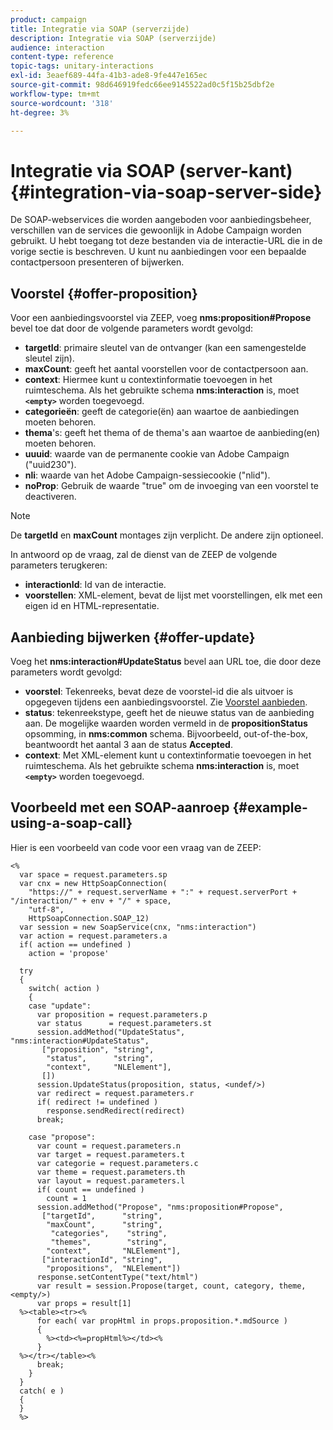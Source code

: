 ```yaml
---
product: campaign
title: Integratie via SOAP (serverzijde)
description: Integratie via SOAP (serverzijde)
audience: interaction
content-type: reference
topic-tags: unitary-interactions
exl-id: 3eaef689-44fa-41b3-ade8-9fe447e165ec
source-git-commit: 98d646919fedc66ee9145522ad0c5f15b25dbf2e
workflow-type: tm+mt
source-wordcount: '318'
ht-degree: 3%

---
```


# Integratie via SOAP (server-kant){#integration-via-soap-server-side}

De SOAP-webservices die worden aangeboden voor aanbiedingsbeheer, verschillen van de services die gewoonlijk in Adobe Campaign worden gebruikt. U hebt toegang tot deze bestanden via de interactie-URL die in de vorige sectie is beschreven. U kunt nu aanbiedingen voor een bepaalde contactpersoon presenteren of bijwerken.

## Voorstel {#offer-proposition}

Voor een aanbiedingsvoorstel via ZEEP, voeg **nms:proposition#Propose** bevel toe dat door de volgende parameters wordt gevolgd:

* **targetId**: primaire sleutel van de ontvanger (kan een samengestelde sleutel zijn).
* **maxCount**: geeft het aantal voorstellen voor de contactpersoon aan.
* **context**: Hiermee kunt u contextinformatie toevoegen in het ruimteschema. Als het gebruikte schema **nms:interaction** is, moet **`<empty>`** worden toegevoegd.
* **categorieën**: geeft de categorie(ën) aan waartoe de aanbiedingen moeten behoren.
* **thema**&#39;s: geeft het thema of de thema&#39;s aan waartoe de aanbieding(en) moeten behoren.
* **uuuid**: waarde van de permanente cookie van Adobe Campaign (&quot;uuid230&quot;).
* **nli**: waarde van het Adobe Campaign-sessiecookie (&quot;nlid&quot;).
* **noProp**: Gebruik de waarde &quot;true&quot; om de invoeging van een voorstel te deactiveren.

>[!NOTE]
>
>De **targetId** en **maxCount** montages zijn verplicht. De andere zijn optioneel.

In antwoord op de vraag, zal de dienst van de ZEEP de volgende parameters terugkeren:

* **interactionId**: Id van de interactie.
* **voorstellen**: XML-element, bevat de lijst met voorstellingen, elk met een eigen id en HTML-representatie.

## Aanbieding bijwerken {#offer-update}

Voeg het **nms:interaction#UpdateStatus** bevel aan URL toe, die door deze parameters wordt gevolgd:

* **voorstel**: Tekenreeks, bevat deze de voorstel-id die als uitvoer is opgegeven tijdens een aanbiedingsvoorstel. Zie [Voorstel aanbieden](#offer-proposition).
* **status**: tekenreekstype, geeft het de nieuwe status van de aanbieding aan. De mogelijke waarden worden vermeld in de **propositionStatus** opsomming, in **nms:common** schema. Bijvoorbeeld, out-of-the-box, beantwoordt het aantal 3 aan de status **Accepted**.
* **context**: Met XML-element kunt u contextinformatie toevoegen in het ruimteschema. Als het gebruikte schema **nms:interaction** is, moet **`<empty>`** worden toegevoegd.

## Voorbeeld met een SOAP-aanroep {#example-using-a-soap-call}

Hier is een voorbeeld van code voor een vraag van de ZEEP:

```
<%
  var space = request.parameters.sp
  var cnx = new HttpSoapConnection(
    "https://" + request.serverName + ":" + request.serverPort + "/interaction/" + env + "/" + space,
    "utf-8",
    HttpSoapConnection.SOAP_12)
  var session = new SoapService(cnx, "nms:interaction")
  var action = request.parameters.a
  if( action == undefined )
    action = 'propose'

  try
  {
    switch( action )
    {
    case "update":
      var proposition = request.parameters.p
      var status      = request.parameters.st
      session.addMethod("UpdateStatus", "nms:interaction#UpdateStatus",
       ["proposition", "string",
        "status",      "string",
        "context",     "NLElement"],
       [])
      session.UpdateStatus(proposition, status, <undef/>)
      var redirect = request.parameters.r
      if( redirect != undefined )
        response.sendRedirect(redirect)
      break;

    case "propose":
      var count = request.parameters.n
      var target = request.parameters.t
      var categorie = request.parameters.c
      var theme = request.parameters.th
      var layout = request.parameters.l
      if( count == undefined )
        count = 1
      session.addMethod("Propose", "nms:proposition#Propose",
       ["targetId",      "string",
        "maxCount",      "string",
         "categories",    "string",
         "themes",        "string",
        "context",       "NLElement"],
       ["interactionId", "string",
        "propositions",  "NLElement"])
      response.setContentType("text/html")
      var result = session.Propose(target, count, category, theme, <empty/>)
      var props = result[1]
  %><table><tr><%
      for each( var propHtml in props.proposition.*.mdSource )
      {
        %><td><%=propHtml%></td><%
      }
  %></tr></table><%
      break;
    }
  }
  catch( e )
  {
  }
  %>
```

